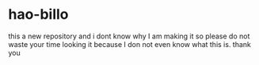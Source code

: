 # hao-billo
this a new repository and i dont know why I am making it so please do not waste your time looking it because I don not even know what this is. thank you
